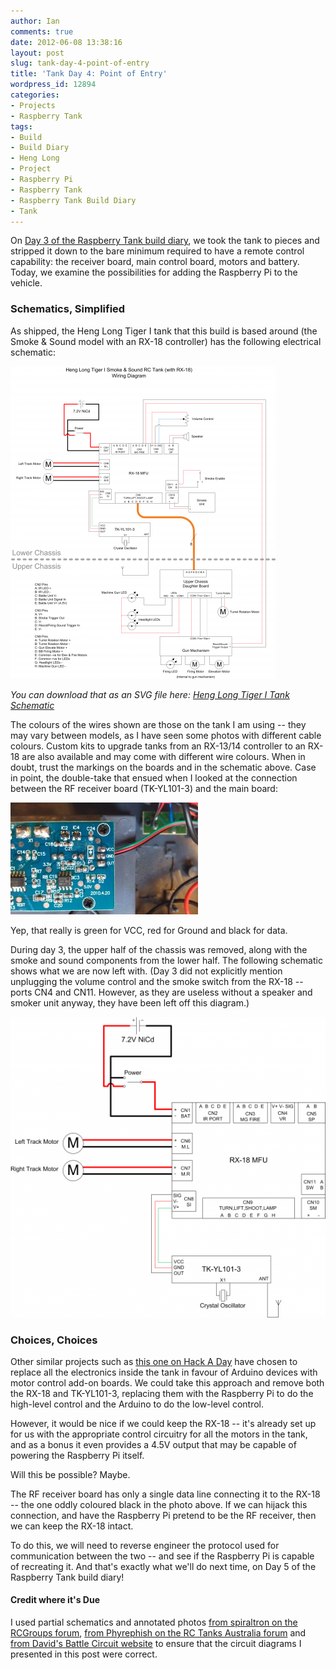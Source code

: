 ```yaml
---
author: Ian
comments: true
date: 2012-06-08 13:38:16
layout: post
slug: tank-day-4-point-of-entry
title: 'Tank Day 4: Point of Entry'
wordpress_id: 12894
categories:
- Projects
- Raspberry Tank
tags:
- Build
- Build Diary
- Heng Long
- Project
- Raspberry Pi
- Raspberry Tank
- Raspberry Tank Build Diary
- Tank
---
```


On [Day 3 of the Raspberry Tank build diary](../tank-day-3-the-sundering/), we took the tank to pieces and stripped it down to the bare minimum required to have a remote control capability: the receiver board, main control board, motors and battery.  Today, we examine the possibilities for adding the Raspberry Pi to the vehicle.

### Schematics, Simplified

As shipped, the Heng Long Tiger I tank that this build is based around (the Smoke & Sound model with an RX-18 controller) has the following electrical schematic:

[![Heng Long Tiger I Tank Circuit Diagram](/hardware/raspberry-tank/tank-schematic-424x500.png)](/hardware/raspberry-tank/tank-schematic.png)

_You can download that as an SVG file here: [Heng Long Tiger I Tank Schematic](/hardware/raspberry-tank/tank-schematic.svg)_

The colours of the wires shown are those on the tank I am using -- they may vary between models, as I have seen some photos with different cable colours.  Custom kits to upgrade tanks from an RX-13/14 controller to an RX-18 are also available and may come with different wire colours.  When in doubt, trust the markings on the boards and in the schematic above.  Case in point, the double-take that ensued when I looked at the connection between the RF receiver board (TK-YL101-3) and the main board:

[![Edge of TK-YL101-3 Board](/hardware/raspberry-tank/IMAG0040-e1339156628987-300x179.jpg)](/hardware/raspberry-tank/IMAG0040-e1339156628987.jpg)

Yep, that really is green for VCC, red for Ground and black for data.

During day 3, the upper half of the chassis was removed, along with the smoke and sound components from the lower half.  The following schematic shows what we are now left with.  (Day 3 did not explicitly mention unplugging the volume control and the smoke switch from the RX-18 -- ports CN4 and CN11.  However, as they are useless without a speaker and smoker unit anyway, they have been left off this diagram.)

[![Reduced Circuit after day 3](/hardware/raspberry-tank/after-day-3-524x500.png)](/hardware/raspberry-tank/after-day-3.png)

### Choices, Choices

Other similar projects such as [this one on Hack A Day](http://hackaday.com/2011/08/16/autonomous-tank-will-track-you-down-cover-you-in-welts/) have chosen to replace all the electronics inside the tank in favour of Arduino devices with motor control add-on boards.  We could take this approach and remove both the RX-18 and TK-YL101-3, replacing them with the Raspberry Pi to do the high-level control and the Arduino to do the low-level control.

However, it would be nice if we could keep the RX-18 -- it's already set up for us with the appropriate control circuitry for all the motors in the tank, and as a bonus it even provides a 4.5V output that may be capable of powering the Raspberry Pi itself.

Will this be possible?  Maybe.

The RF receiver board has only a single data line connecting it to the RX-18 -- the one oddly coloured black in the photo above.  If we can hijack this connection, and have the Raspberry Pi pretend to be the RF receiver, then we can keep the RX-18 intact.

To do this, we will need to reverse engineer the protocol used for communication between the two -- and see if the Raspberry Pi is capable of recreating it.  And that's exactly what we'll do next time, on Day 5 of the Raspberry Tank build diary!

#### Credit where it's Due

I used partial schematics and annotated photos [from spiraltron on the RCGroups forum](http://www.rcgroups.com/forums/showthread.php?t=790102), [from Phyrephish on the RC Tanks Australia forum](http://www.rctanksaustralia.com/forum/viewtopic.php?f=82&t=19) and [from David's Battle Circuit website](http://darkith.dyndns.org/~darkith/html/rx18.shtml) to ensure that the circuit diagrams I presented in this post were correct.
